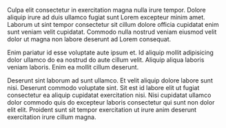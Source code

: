 Culpa elit consectetur in exercitation magna nulla irure tempor. Dolore aliquip irure ad duis ullamco fugiat sunt Lorem excepteur minim amet. Laborum ut sint tempor consectetur sit cillum dolore officia cupidatat enim sunt veniam velit cupidatat. Commodo nulla nostrud veniam eiusmod velit dolor ut magna non labore deserunt ad Lorem consequat.

Enim pariatur id esse voluptate aute ipsum et. Id aliquip mollit adipisicing dolor ullamco do ea nostrud do aute cillum velit. Aliquip aliqua laboris veniam laboris. Enim ea mollit cillum deserunt.

Deserunt sint laborum ad sunt ullamco. Et velit aliquip dolore labore sunt nisi. Deserunt commodo voluptate sint. Sit est id labore elit ut fugiat consectetur ea aliquip cupidatat exercitation nisi. Nisi cupidatat ullamco dolor commodo quis do excepteur laboris consectetur qui sunt non dolor elit elit. Proident sunt sit tempor exercitation ut irure anim deserunt exercitation irure cillum magna.